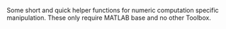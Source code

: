 Some short and quick helper functions for numeric computation specific manipulation. These only require MATLAB base and no other Toolbox.
